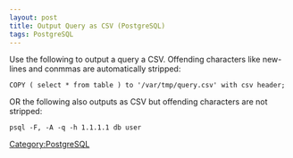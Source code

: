 ```yaml
---
layout: post 
title: Output Query as CSV (PostgreSQL)
tags: PostgreSQL
---
```


Use the following to output a query a CSV. Offending characters like
new-lines and conmmas are automatically stripped:

    COPY ( select * from table ) to '/var/tmp/query.csv' with csv header;

OR the following also outputs as CSV but offending characters are not
stripped:

    psql -F, -A -q -h 1.1.1.1 db user

[Category:PostgreSQL](Category:PostgreSQL "wikilink")
